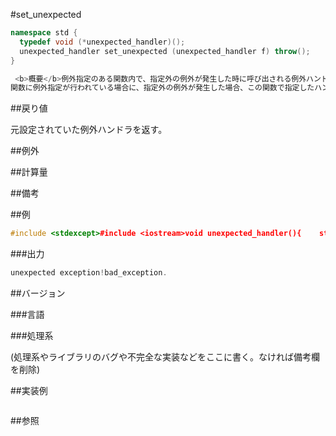 #set_unexpected
```cpp
namespace std {
  typedef void (*unexpected_handler)();
  unexpected_handler set_unexpected (unexpected_handler f) throw();
}

 <b>概要</b>例外指定のある関数内で、指定外の例外が発生した時に呼び出される例外ハンドラの設定
関数に例外指定が行われている場合に、指定外の例外が発生した場合、この関数で指定したハンドラを呼び出すように設定することが出来るまた、ここで設定したハンドラは、プログラムから直接呼び出すことも出来る。定義外例外ハンドラでは、「処理を終了する」もしくは、「例外のthrow」を行う。何もthrowしない場合は、終了処理が呼び出されプログラムが終了する。throwする場合は、例外発生地点からのthrowと同等の扱いとなる。例外発生地点の関数の例外指定が影響するため、例外ハンドラ内で指定外の例外が発生した場合は、terminateが呼び出されプログラムが終了する。例外ハンドラ内には、カレントの例外として、bad_exceptionが渡されておりthrowを呼び出すことで、bad_exception、その他の例外を指定することで別の例外をthrowすることが出来る。例外ハンドラを設定しない場合、デフォルトでは、終了処理が発生する。
```

##戻り値

元設定されていた例外ハンドラを返す。


##例外



##計算量



##備考



##例

```cpp
#include <stdexcept>#include <iostream>void unexpected_handler(){    std::cout << "unexpected exception!" << std::endl;    throw;}void other_throw() throw( int, std::bad_exception ){    throw 1.0;}int main(){    std::set_unexpected( unexpected_handler );    try {        other_throw();    }    catch( std::bad_exception ) {        std::cout << "bad_exception." << std::endl;    }    return 0;}
```

###出力

```cpp
unexpected exception!bad_exception.
```

##バージョン


###言語



###処理系

(処理系やライブラリのバグや不完全な実装などをここに書く。なければ備考欄を削除)



##実装例

```cpp
```

##参照
```